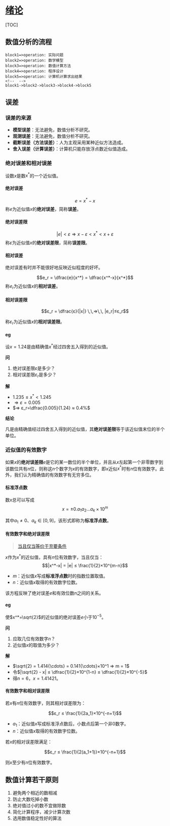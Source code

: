 <link rel='stylesheet' href='../../style/index.css'>
<script src='../../style/index.js'></script>

# [绪论](./index.html)

[TOC]

## 数值分析的流程

```flow
block1=>operation: 实际问题
block2=>operation: 数学模型
block3=>operation: 数值计算方法
block4=>operation: 程序设计
block5=>operation: 计算机计算求出结果
<!--  -->
block1->block2->block3->block4->block5
```

## 误差

### 误差的来源

- **模型误差**：无法避免，数值分析不研究。
- **观测误差**：无法避免，数值分析不研究。
- **截断误差（方法误差）**：人为主观采用某种近似方法造成。
- **舍入误差（计算误差）**：计算机只能存放浮点数近似值造成。

### 绝对误差和相对误差

设数$x$是数$x^*$的一个近似值。

#### 绝对误差

$$e=x^*-x$$
称$e$为近似值$x$的**绝对误差**，简称**误差**。

#### 绝对误差限

$$|e|<ε \,\,⇒\,\, x-ε<x^*<x+ε$$
称$ε$为近似值$x$的**绝对误差限**，简称**误差限**。

#### 相对误差

绝对误差有时并不能很好地反映近似程度的好坏。

$$e_r = \dfrac{e}{x^*} = \dfrac{x^*-x}{x^*}$$
称$e_r$为近似值$x$的**相对误差**。

#### 相对误差限

$$ε_r = \dfrac{ε}{|x|} \,\,⇒\,\, |e_r|≤ε_r$$

称$ε_r$为近似值$x$的**相对误差限**。

#### eg

设$x=1.24$是由精确值$x^*$经过四舍五入得到的近似值。

**问**

1. 绝对误差限$ε$是多少？
2. 相对误差限$ε_r$是多少？

**解**

- $1.235≤x^*<1.245$
- $⇒ ε=0.005$
- $⇒ ε_r=\dfrac{0.005}{1.24} ≈ 0.4%$

**结论**

凡是由精确值经过四舍五入得到的近似值，其**绝对误差限**等于该近似值末位的半个单位。

### 近似值的有效数字

如果$x$的**绝对误差限**$e$是它的某一数位的半个单位，并且从$x$左起第一个非零数字到该数位共有$n$位，则称这$n$个数字为$x$的有效数字，即$x$近似$x^*$时有$n$位有效数字。此外，我们认为精确值的有效数字有无穷多位。

#### 标准浮点数

数$x$总可以写成
$$x=±0.a_1a_2{\dots}a_k×10^m$$

其中$a_1≠0$、$a_k∈[0, 9]$，该形式即称为**标准浮点数**。

#### 有效数字和绝对误差限

>[当且仅当等价于充要条件](https://www.zhihu.com/question/28594040/answer/125495014)

$x$作为$x^*$的近似值，具有$n$位有效数字，当且仅当：
$$|x^*-x| = |e| ≤ \frac{1}{2}×10^{m-n}$$

- $m$：近似值$x$写成**标准浮点数**时的指数位置取值。
- $n$：近似值$x$取得的有效数字位数。

该方程反映了绝对误差$e$和有效位数$n$之间的关系。

#### eg

使$x^*=\sqrt{2}$的近似值的绝对误差$e$小于$10^{-5}$。

**问**

1. 应取几位有效数字$n$？
2. 近似值$x$的取值为多少？

**解**

- $\sqrt{2} = 1.414{\cdots} = 0.141{\cdots}×10^1 ⇒ m = 1$
- 令$|\sqrt{2} - x| ≤ \dfrac{1}{2}×10^{1-n} ≤ \dfrac{1}{2}×10^{-5}$
- 得$n=6$，$x=1.41421$。


#### 有效数字和相对误差限

若$x$有$n$位有效数字，则其相对误差限为：

$$ε_r ≤ \frac{1}{2a_1}×10^{-n+1}$$

- $a_1$：近似值$x$写成标准浮点数后，小数点后第一个非$0$数字。
- $n$：近似值$x$取得的有效数字位数。

若$x$的相对误差限满足：

$$ε_r ≤ \frac{1}{2(a_1+1)}×10^{-n+1}$$

则$x$至少有$n$位有效数字。


## 数值计算若干原则

1. 避免两个相近的数相减
2. 防止大数吃掉小数
3. 绝对值过小的数不宜做除数
4. 简化计算程序，减少计算次数
5. 选用数值稳定性好的算法